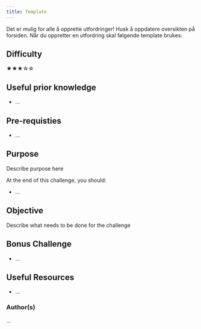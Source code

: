 ```yaml
---
title: Template
---
```


Det er mulig for alle å opprette utfordringer! Husk å oppdatere oversikten på forsiden. Når du oppretter en utfordring skal følgende template brukes:

## Difficulty

&#9733;&#9733;&#9733;&#9734;&#9734;

## Useful prior knowledge

- ...

## Pre-requisties

- ...

## Purpose

Describe purpose here

At the end of this challenge, you should:

- ...

## Objective

Describe what needs to be done for the challenge

## Bonus Challenge

- ...

## Useful Resources

- ...

### Author(s)

...
